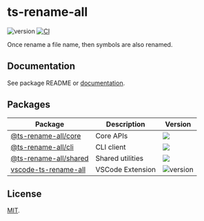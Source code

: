 # ts-rename-all

![version](https://img.shields.io/github/package-json/v/bisquit/ts-rename-all)
[![CI](https://github.com/bisquit/ts-rename-all/actions/workflows/ci.yml/badge.svg)](https://github.com/bisquit/ts-rename-all/actions/workflows/ci.yml)

Once rename a file name, then symbols are also renamed.

## Documentation

See package README or [documentation](https://bisquit.github.io/ts-rename-all/).

## Packages

| Package                                  | Description      | Version                                                                                                                          |
| ---------------------------------------- | ---------------- | -------------------------------------------------------------------------------------------------------------------------------- |
| [@ts-rename-all/core](packages/core)     | Core APIs        | <a href="https://www.npmjs.com/package/@ts-rename-all/core"><img src="https://img.shields.io/npm/v/@ts-rename-all/core"></a>     |
| [@ts-rename-all/cli](packages/cli)       | CLI client       | <a href="https://www.npmjs.com/package/@ts-rename-all/cli"><img src="https://img.shields.io/npm/v/@ts-rename-all/cli"></a>       |
| [@ts-rename-all/shared](packages/shared) | Shared utilities | <a href="https://www.npmjs.com/package/@ts-rename-all/shared"><img src="https://img.shields.io/npm/v/@ts-rename-all/shared"></a> |
| [vscode-ts-rename-all](packages/vscode)  | VSCode Extension | ![version](https://img.shields.io/github/package-json/v/bisquit/ts-rename-all?filename=packages%2Fvscode%2Fpackage.json)         |

## License

[MIT](LICENSE).
